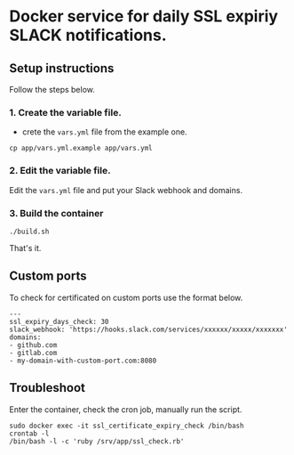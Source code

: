 # Docker service for daily SSL expiriy SLACK notifications.

## Setup instructions

Follow the steps below.

### 1. Create the variable file.

* crete the `vars.yml` file from the example one.

````
cp app/vars.yml.example app/vars.yml
````

### 2. Edit the variable file.

Edit the `vars.yml` file and put your Slack webhook and domains.

### 3. Build the container

````
./build.sh
````

That's it.

## Custom ports

To check for certificated on custom ports use the format below.

````
---
ssl_expiry_days_check: 30
slack_webhook: 'https://hooks.slack.com/services/xxxxxx/xxxxx/xxxxxxx'
domains:
- github.com
- gitlab.com
- my-domain-with-custom-port.com:8080
````

## Troubleshoot

Enter the container, check the cron job, manually run the script.

````
sudo docker exec -it ssl_certificate_expiry_check /bin/bash
crontab -l
/bin/bash -l -c 'ruby /srv/app/ssl_check.rb'
````
